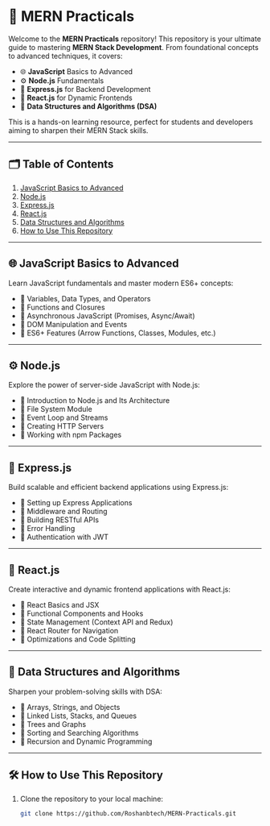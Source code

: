 # 🌟 MERN Practicals

Welcome to the **MERN Practicals** repository! This repository is your ultimate guide to mastering **MERN Stack Development**. From foundational concepts to advanced techniques, it covers:

- 🌐 **JavaScript** Basics to Advanced
- ⚙️ **Node.js** Fundamentals
- 🚀 **Express.js** for Backend Development
- 🎨 **React.js** for Dynamic Frontends
- 🧠 **Data Structures and Algorithms (DSA)**

This is a hands-on learning resource, perfect for students and developers aiming to sharpen their MERN Stack skills.

---

## 🗂️ **Table of Contents**
1. [JavaScript Basics to Advanced](#-javascript-basics-to-advanced)
2. [Node.js](#-nodejs)
3. [Express.js](#-expressjs)
4. [React.js](#-reactjs)
5. [Data Structures and Algorithms](#-data-structures-and-algorithms)
6. [How to Use This Repository](#️-how-to-use-this-repository)

---

## 🌐 **JavaScript Basics to Advanced**
Learn JavaScript fundamentals and master modern ES6+ concepts:
- 🔸 Variables, Data Types, and Operators
- 🔸 Functions and Closures
- 🔸 Asynchronous JavaScript (Promises, Async/Await)
- 🔸 DOM Manipulation and Events
- 🔸 ES6+ Features (Arrow Functions, Classes, Modules, etc.)

---

## ⚙️ **Node.js**
Explore the power of server-side JavaScript with Node.js:
- 🔹 Introduction to Node.js and Its Architecture
- 🔹 File System Module
- 🔹 Event Loop and Streams
- 🔹 Creating HTTP Servers
- 🔹 Working with npm Packages

---

## 🚀 **Express.js**
Build scalable and efficient backend applications using Express.js:
- 🔹 Setting up Express Applications
- 🔹 Middleware and Routing
- 🔹 Building RESTful APIs
- 🔹 Error Handling
- 🔹 Authentication with JWT

---

## 🎨 **React.js**
Create interactive and dynamic frontend applications with React.js:
- 🔹 React Basics and JSX
- 🔹 Functional Components and Hooks
- 🔹 State Management (Context API and Redux)
- 🔹 React Router for Navigation
- 🔹 Optimizations and Code Splitting

---

## 🧠 **Data Structures and Algorithms**
Sharpen your problem-solving skills with DSA:
- 🔹 Arrays, Strings, and Objects
- 🔹 Linked Lists, Stacks, and Queues
- 🔹 Trees and Graphs
- 🔹 Sorting and Searching Algorithms
- 🔹 Recursion and Dynamic Programming

---

## 🛠️ **How to Use This Repository**
1. Clone the repository to your local machine:
   ```bash
   git clone https://github.com/Roshanbtech/MERN-Practicals.git
